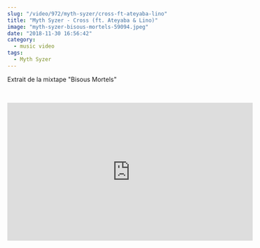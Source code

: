 ```yaml
--- 
slug: "/video/972/myth-syzer/cross-ft-ateyaba-lino"
title: "Myth Syzer - Cross (ft. Ateyaba & Lino)"
image: "myth-syzer-bisous-mortels-59094.jpeg"
date: "2018-11-30 16:56:42"
category:
  - music video
tags:
  - Myth Syzer
---
```

<p>Extrait de la mixtape "Bisous Mortels"</p><br/><p><iframe width="560" height="315" src="https://www.youtube.com/embed/yX5BhHLyhRg" frameborder="0" allow="accelerometer; autoplay; encrypted-media; gyroscope; picture-in-picture" allowfullscreen></iframe></p>
